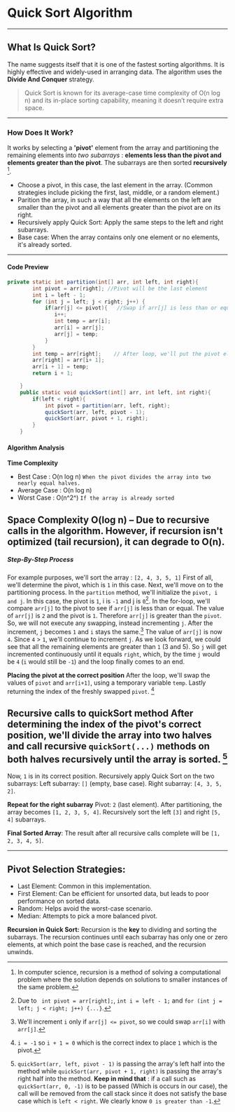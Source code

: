 # Quick Sort Algorithm
---
## What Is Quick Sort?
The name suggests itself that it is one of the fastest sorting algorithms. It is highly effective and widely-used in arranging data. The algorithm uses the **Divide And Conquer** strategy.

>Quick Sort is known for its average-case time complexity of O(n log n) and its in-place sorting capability, meaning it doesn’t require extra space.

---
### How Does It Work?
 It works by selecting a **'pivot'** element from the array and partitioning the remaining elements into *two subarrays* : **elements less than the pivot and elements greater than the pivot**. The subarrays are then sorted **recursively** [^1].
 
 - Choose a pivot, in this case, the last element in the array. (Common strategies include picking the first, last, middle, or a random element.)
 - Parition the array, in such a way that all the elements on the left are smaller than the pivot and all elements greater than the pivot are on its right.
 - Recursively apply Quick Sort: Apply the same steps to the left and right subarrays.
 - Base case: When the array contains only one element or no elements, it's already sorted.

---

#### Code Preview
```Java
private static int partition(int[] arr, int left, int right){
        int pivot = arr[right]; //Pivot will be the last element
        int i = left - 1;
        for (int j = left; j < right; j++) {
            if(arr[j] <= pivot){   //Swap if arr[j] is less than or equal to pivot.
               i++;
               int temp = arr[i];
               arr[i] = arr[j];
               arr[j] = temp;   
            }
        }
        int temp = arr[right];    // After loop, we'll put the pivot element to its correct position. Which is arr[i + 1]
        arr[right] = arr[i+ 1];
        arr[i + 1] = temp;
        return i + 1;                 

    }
    public static void quickSort(int[] arr, int left, int right){
        if(left < right){
            int pivot = partition(arr, left, right);
            quickSort(arr, left, pivot - 1);
            quickSort(arr, pivot + 1, right);
        }
    }
```

#### Algorithm Analysis
**Time Complexity** 
- Best Case : O(n log n) `When the pivot divides the array into two nearly equal halves.`
- Average Case : O(n log n)
- Worst Case : O(n^2^) `If the array is already sorted`

**Space Complexity**
O(log n) – Due to recursive calls in the algorithm. However, if recursion isn't optimized (tail recursion), it can degrade to O(n).
---

##### Step-By-Step Process

For example purposes, we'll sort the array : `[2, 4, 3, 5, 1]`
First of all, we'll determine the pivot, which is `1` in this case. Next, we'll move on to the partitioning process. In the `partition` method, we'll initialize the `pivot, i and j`. In this case, the pivot is `1`, i is `-1` and j is `0`[^2]. In the for-loop, we'll compare `arr[j]` to the pivot to see if `arr[j]` is less than or equal. The value of `arr[j]` is `2` and the pivot is `1`. Therefore `arr[j]` is greater than the `pivot`. So, we will not execute any swapping, instead incrementing `j`. After the increment, `j` becomes `1` and `i` stays the same.[^3] The value of `arr[j]` is now `4`. Since `4` > `1`, we'll continue to increment `j`. As we look forward, we could see that all the remaining elements are greater than `1` (3 and 5). So `j` will get incremented continuously until it equals `right`, which, by the time `j` would be `4` (`i` would still be `-1`) and the loop finally comes to an end. 

**Placing the pivot at the correct position**
After the loop, we'll swap the values of `pivot` and `arr[i+1]`, using a temporary variable `temp`. Lastly returning the index of the freshly swapped `pivot`. [^4]

**Recursive calls to quickSort method**
After determining the index of the pivot's correct position, we'll divide the array into two halves and call recursive `quickSort(...)` methods on both halves **recursively** until the array is sorted. [^5]
---
Now, `1` is in its correct position. Recursively apply Quick Sort on the two subarrays:
Left subarray: `[]` (empty, base case).
Right subarray: `[4, 3, 5, 2]`.

**Repeat for the right subarray**
Pivot: `2` (last element).
After partitioning, the array becomes `[1, 2, 3, 5, 4]`.
Recursively sort the left `[3]` and right `[5, 4]` subarrays.

**Final Sorted Array**: The result after all recursive calls complete will be `[1, 2, 3, 4, 5]`.

---

## Pivot Selection Strategies:

- Last Element: Common in this implementation.
- First Element: Can be efficient for unsorted data, but leads to poor performance on sorted data.
- Random: Helps avoid the worst-case scenario.
- Median: Attempts to pick a more balanced pivot.

**Recursion in Quick Sort:**
Recursion is the **key** to dividing and sorting the subarrays. The recursion continues until each subarray has only one or  zero elements, at which point the base case is reached, and the recursion unwinds.


[^1]: In computer science, recursion is a method of solving a computational problem where the solution depends on solutions to smaller instances of the same problem.
[^2]: Due to ` int pivot = arr[right];`, `int i = left - 1;` and `for (int j = left; j < right; j++) {...}`.
[^3]: We'll increment `i` only if `arr[j] <= pivot`, so we could swap `arr[i]` with `arr[j]`.
[^4]: `i = -1` so `i + 1 = 0` which is the correct index to place `1` which is the pivot.
[^5]: `quickSort(arr, left, pivot - 1)` is passing the array's left half into the method while `quickSort(arr, pivot + 1, right)` is passing the array's right half into the method. **Keep in mind that** : if a call such as `quickSort(arr, 0, -1)` is to be passed (Which is occurs in our case), the call will be removed from the call stack since it does not satisfy the base case which is `left < right`. We clearly know `0 is greater than -1`.